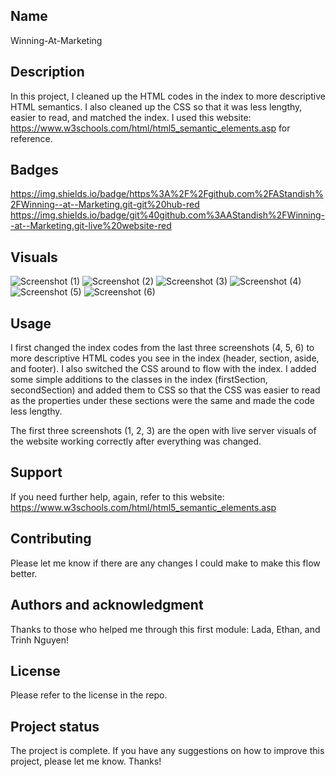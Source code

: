 
## Name
Winning-At-Marketing

## Description
In this project, I cleaned up the HTML codes in the index to more descriptive HTML semantics. I also cleaned up the CSS so that it was less lengthy, easier to read, and matched the index. I used this website: https://www.w3schools.com/html/html5_semantic_elements.asp for reference. 

## Badges
https://img.shields.io/badge/https%3A%2F%2Fgithub.com%2FAStandish%2FWinning--at--Marketing.git-git%20hub-red
https://img.shields.io/badge/git%40github.com%3AAStandish%2FWinning--at--Marketing.git-live%20website-red 

## Visuals
![Screenshot (1)](https://user-images.githubusercontent.com/112442942/192153878-a2cc06fc-0357-48ac-ac21-6610afde2770.png)
![Screenshot (2)](https://user-images.githubusercontent.com/112442942/192153861-989a7b3c-7c07-45ff-a730-acdb43e21a8f.png)
![Screenshot (3)](https://user-images.githubusercontent.com/112442942/192153898-4527d30d-db8c-4eea-86a1-f15fc4d51912.png)
![Screenshot (4)](https://user-images.githubusercontent.com/112442942/192154147-15280ea8-59d1-4f91-86bf-53852ea366bb.png)
![Screenshot (5)](https://user-images.githubusercontent.com/112442942/192154157-86db434a-a8d1-468d-b5c4-2e8323f1b38e.png)
![Screenshot (6)](https://user-images.githubusercontent.com/112442942/192154167-374bc741-a9d9-4b8e-8df5-be35e2d9d807.png)

## Usage
I first changed the index codes from the last three screenshots (4, 5, 6) to more descriptive HTML codes you see in the index (header, section, aside, and footer). I also switched the CSS around to flow with the index. I added some simple additions to the classes in the index (firstSection, secondSection) and added them to CSS so that the CSS was easier to read as the properties under these sections were the same and made the code less lengthy. 

The first three screenshots (1, 2, 3) are the open with live server visuals of the website working correctly after everything was changed. 

## Support
If you need further help, again, refer to this website: https://www.w3schools.com/html/html5_semantic_elements.asp 


## Contributing
Please let me know if there are any changes I could make to make this flow better. 

## Authors and acknowledgment
Thanks to those who helped me through this first module: Lada, Ethan, and Trinh Nguyen!

## License
Please refer to the license in the repo.

## Project status
The project is complete. If you have any suggestions on how to improve this project, please let me know. Thanks!
